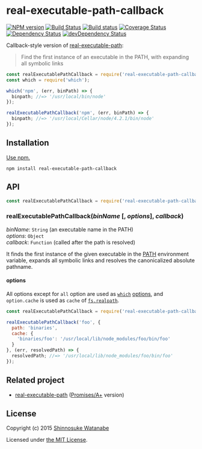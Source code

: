 # real-executable-path-callback

[![NPM version](https://img.shields.io/npm/v/real-executable-path-callback.svg)](https://www.npmjs.com/package/real-executable-path-callback)
[![Build Status](https://travis-ci.org/shinnn/real-executable-path-callback.svg?branch=master)](https://travis-ci.org/shinnn/real-executable-path-callback)
[![Build status](https://ci.appveyor.com/api/projects/status/ap6060wrs8xlja88/branch/master?svg=true)](https://ci.appveyor.com/project/ShinnosukeWatanabe/real-executable-path-callback/branch/master)
[![Coverage Status](https://img.shields.io/coveralls/shinnn/real-executable-path-callback.svg)](https://coveralls.io/r/shinnn/real-executable-path-callback)
[![Dependency Status](https://img.shields.io/david/shinnn/real-executable-path-callback.svg?label=deps)](https://david-dm.org/shinnn/real-executable-path-callback)
[![devDependency Status](https://img.shields.io/david/dev/shinnn/real-executable-path-callback.svg?label=devDeps)](https://david-dm.org/shinnn/real-executable-path-callback#info=devDependencies)

Callback-style version of [real-executable-path]:

> Find the first instance of an executable in the PATH, with expanding all symbolic links

```javascript
const realExecutablePathCallback = require('real-executable-path-callback');
const which = require('which');

which('npm', (err, binPath) => {
  binpath; //=> '/usr/local/bin/node'
});

realExecutablePathCallback('npm', (err, binPath) => {
  binpath; //=> '/usr/local/Cellar/node/4.2.1/bin/node'
});
```

## Installation

[Use npm.](https://docs.npmjs.com/cli/install)

```
npm install real-executable-path-callback
```

## API

```javascript
const realExecutablePathCallback = require('real-executable-path-callback');
```

### realExecutablePathCallback(*binName* [, *options*], *callback*)

*binName*: `String` (an executable name in the PATH)  
*options*: `Object`  
*callback*: `Function` (called after the path is resolved)

It finds the first instance of the given executable in the [PATH](http://pubs.opengroup.org/onlinepubs/000095399/basedefs/xbd_chap08.html#tag_08_03) environment variable, expands all symbolic links and resolves the canonicalized absolute pathname.

#### options

All options except for `all` option are used as [`which`](https://github.com/npm/node-which) [options](https://github.com/npm/node-which#options), and `option.cache` is used as `cache` of [`fs.realpath`](https://nodejs.org/api/fs.html#fs_fs_realpath_path_cache_callback).

```javascript
const realExecutablePathCallback = require('real-executable-path-callback');

realExecutablePathCallback('foo', {
  path: 'binaries',
  cache: {
    'binaries/foo': '/usr/local/lib/node_modules/foo/bin/foo'
  }
}, (err, resolvedPath) => {
  resolvedPath; //=> '/usr/local/lib/node_modules/foo/bin/foo'
});
```

## Related project

* [real-executable-path][real-executable-path] ([Promises/A+](https://promisesaplus.com/) version)

## License

Copyright (c) 2015 [Shinnosuke Watanabe](https://github.com/shinnn)

Licensed under [the MIT License](./LICENSE).

[real-executable-path]: https://github.com/shinnn/real-executable-path
